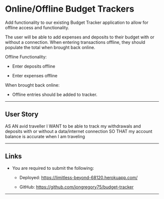 # Online/Offline Budget Trackers

Add functionality to our existing Budget Tracker application to allow for offline access and functionality.

The user will be able to add expenses and deposits to their budget with or without a connection. When entering transactions offline, they should populate the total when brought back online.

Offline Functionality:

  * Enter deposits offline

  * Enter expenses offline

When brought back online:

  * Offline entries should be added to tracker.

  ___

## User Story
AS AN avid traveller
I WANT to be able to track my withdrawals and deposits with or without a data/internet connection
SO THAT my account balance is accurate when I am traveling

- - -

## Links

* You are required to submit the following:

  * Deployed:  https://limitless-beyond-68120.herokuapp.com/

  * GitHub:  https://github.com/jongregory75/budget-tracker

- - -
